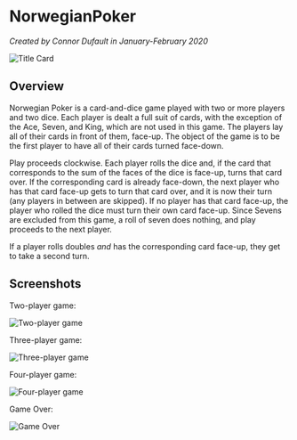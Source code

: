 # NorwegianPoker
*Created by Connor Dufault in January-February 2020*

![Title Card](https://imgur.com/kbB8Q0W.png)

## Overview
Norwegian Poker is a card-and-dice game played with two or more players and two dice. Each player is dealt a full suit of cards, with the exception of the Ace, Seven, and King, which are not used in this game. The players lay all of their cards in front of them, face-up. The object of the game is to be the first player to have all of their cards turned face-down.

Play proceeds clockwise. Each player rolls the dice and, if the card that corresponds to the sum of the faces of the dice is face-up, turns that card over. If the corresponding card is already face-down, the next player who has that card face-up gets to turn that card over, and it is now their turn (any players in between are skipped). If no player has that card face-up, the player who rolled the dice must turn their own card face-up. Since Sevens are excluded from this game, a roll of seven does nothing, and play proceeds to the next player.

If a player rolls doubles *and* has the corresponding card face-up, they get to take a second turn.

## Screenshots

Two-player game:

![Two-player game](https://imgur.com/DDxVqyL.png)

Three-player game:

![Three-player game](https://imgur.com/rrqgNDN.png)

Four-player game:

![Four-player game](https://imgur.com/1pnExPQ.png)

Game Over:

![Game Over](https://imgur.com/2AaJLK5.png)
